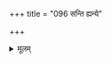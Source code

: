 +++
title = "096 सन्ति ह्यन्ये"

+++
<details><summary>मूलम्</summary>

सन्ति ह्यन्ये लिङर्थाः कथयितृपुरुषाकूतभेदास्तथाऽत्राप्याप्तस्याहुर्नियोगं हितमभिलषितं केऽपि भाष्याशयस्थम् ।  
शास्त्राज्ञाचोदनात्वं श्रुतिषु विधिपदैरन्वितत्वं नञोऽपि स्वादेशे चावधूते भवति समुचितः प्रत्यवायः स्वतन्त्रात् ॥ ९६ ॥
</details>
